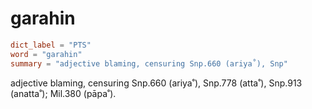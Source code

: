 # garahin

``` toml
dict_label = "PTS"
word = "garahin"
summary = "adjective blaming, censuring Snp.660 (ariya˚), Snp"
```

adjective blaming, censuring Snp.660 (ariya˚), Snp.778 (atta˚), Snp.913 (anatta˚); Mil.380 (pāpa˚).

